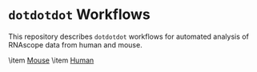 # `dotdotdot` Workflows 

This repository describes  `dotdotdot` workflows for automated analysis of RNAscope data from human and mouse.

\item [Mouse](docs/mouse_vignette.md)
\item [Human](docs/human_vignette.md)
